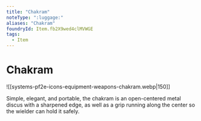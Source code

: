 ```yaml
---
title: "Chakram"
noteType: ":luggage:"
aliases: "Chakram"
foundryId: Item.fb2X9wed4clMVWGE
tags:
  - Item
---
```


# Chakram
![[systems-pf2e-icons-equipment-weapons-chakram.webp|150]]

Simple, elegant, and portable, the chakram is an open-centered metal discus with a sharpened edge, as well as a grip running along the center so the wielder can hold it safely.
